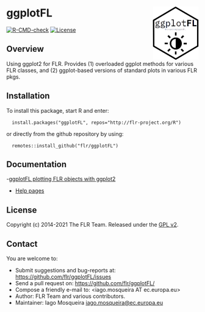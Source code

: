 # ggplotFL <img src="man/figures/ggplotfl.png" align="right" width="120" />
[![R-CMD-check](https://github.com/flr/ggplotFL/workflows/R-CMD-check/badge.svg)](https://github.com/flr/ggplotFL/actions)
[![License](https://eddelbuettel.github.io/badges/GPL2+.svg)](https://www.gnu.org/licenses/gpl-2.0.html)

## Overview
Using ggplot2 for FLR. Provides (1) overloaded ggplot methods for various FLR classes, and (2) ggplot-based versions of standard plots in various FLR pkgs.

## Installation
To install this package, start R and enter:

```
  install.packages("ggplotFL", repos="http://flr-project.org/R")
```

or directly from the github repository by using:

```
  remotes::install_github("flr/ggplotFL")
```

## Documentation

-[ggplotFL plotting FLR objects with ggplot2](https://flr-project.org/doc/ggplotFL_plotting_FLR_objects_with_ggplot2.html)
- [Help pages](http://flr-project.org/ggplotFL)

## License
Copyright (c) 2014-2021 The FLR Team. Released under the [GPL v2](http://www.gnu.org/licenses/gpl-2.0.html).

## Contact
You are welcome to:

- Submit suggestions and bug-reports at: <https://github.com/flr/ggplotFL/issues>
- Send a pull request on: <https://github.com/flr/ggplotFL/>
- Compose a friendly e-mail to: <iago.mosqueira AT ec.europa.eu>
- Author: FLR Team and various contributors.
- Maintainer: Iago Mosqueira <iago.mosqueira@ec.europa.eu>
